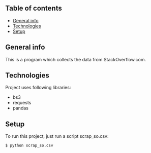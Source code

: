 ## Table of contents
* [General info](#general-info)
* [Technologies](#technologies)
* [Setup](#setup)

## General info
This is a program which collects the data from StackOverflow.com.
	
## Technologies
Project uses following libraries:
* bs3
* requests
* pandas
	
## Setup
To run this project, just run a script scrap_so.csv:

```
$ python scrap_so.csv
